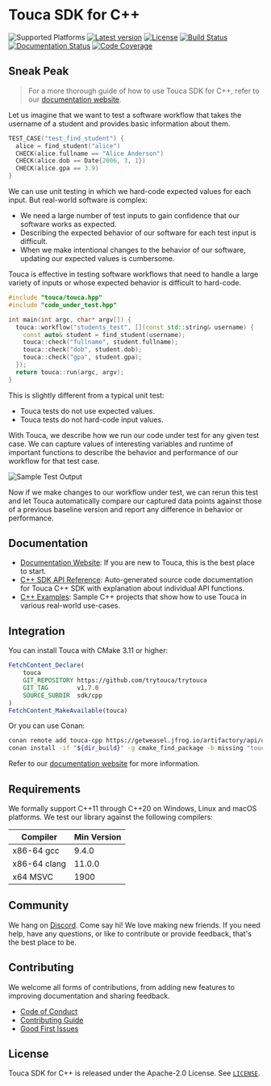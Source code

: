 # Touca SDK for C++

![Supported Platforms](https://img.shields.io/badge/platform-macOS%20%7C%20Linux%20%7C%20Windows-blue.svg)
[![Latest version](https://img.shields.io/static/v1?label=release&message=v1.7.0&color=blue)](https://github.com/trytouca/trytouca/tree/main/sdk/cpp)
[![License](https://img.shields.io/static/v1?label=license&message=Apache-2.0&color=blue)](https://github.com/trytouca/trytouca/blob/main/sdk/cpp/LICENSE)
[![Build Status](https://img.shields.io/github/actions/workflow/status/trytouca/trytouca/build.yml?branch=main)](https://github.com/trytouca/trytouca/actions/workflows/build.yml?query=branch:main+event:push)
[![Documentation Status](https://readthedocs.org/projects/touca-cpp/badge/?version=latest)](https://touca-cpp.readthedocs.io)
[![Code Coverage](https://img.shields.io/codecov/c/github/trytouca/trytouca)](https://app.codecov.io/gh/trytouca/trytouca)

## Sneak Peak

> For a more thorough guide of how to use Touca SDK for C++, refer to our
> [documentation website](https://touca.io/docs).

Let us imagine that we want to test a software workflow that takes the username
of a student and provides basic information about them.

```cpp
TEST_CASE("test_find_student") {
  alice = find_student("alice")
  CHECK(alice.fullname == "Alice Anderson")
  CHECK(alice.dob == Date{2006, 3, 1})
  CHECK(alice.gpa == 3.9)
}
```

We can use unit testing in which we hard-code expected values for each input.
But real-world software is complex:

- We need a large number of test inputs to gain confidence that our software
  works as expected.
- Describing the expected behavior of our software for each test input is
  difficult.
- When we make intentional changes to the behavior of our software, updating our
  expected values is cumbersome.

Touca is effective in testing software workflows that need to handle a large
variety of inputs or whose expected behavior is difficult to hard-code.

```cpp
#include "touca/touca.hpp"
#include "code_under_test.hpp"

int main(int argc, char* argv[]) {
  touca::workflow("students_test", [](const std::string& username) {
    const auto& student = find_student(username);
    touca::check("fullname", student.fullname);
    touca::check("dob", student.dob);
    touca::check("gpa", student.gpa);
  });
  return touca::run(argc, argv);
}
```

This is slightly different from a typical unit test:

- Touca tests do not use expected values.
- Touca tests do not hard-code input values.

With Touca, we describe how we run our code under test for any given test case.
We can capture values of interesting variables and runtime of important
functions to describe the behavior and performance of our workflow for that test
case.

![Sample Test Output](https://touca.io/docs/external/assets/touca-run-cpp.dark.gif)

Now if we make changes to our workflow under test, we can rerun this test and
let Touca automatically compare our captured data points against those of a
previous baseline version and report any difference in behavior or performance.

## Documentation

- [Documentation Website](https://touca.io/docs): If you are new to Touca, this
  is the best place to start.
- [C++ SDK API Reference](https://touca.io/docs/external/sdk/cpp/index.html):
  Auto-generated source code documentation for Touca C++ SDK with explanation
  about individual API functions.
- [C++ Examples](https://github.com/trytouca/trytouca/tree/main/examples/cpp):
  Sample C++ projects that show how to use Touca in various real-world
  use-cases.

## Integration

You can install Touca with CMake 3.11 or higher:

```cmake
FetchContent_Declare(
    touca
    GIT_REPOSITORY https://github.com/trytouca/trytouca
    GIT_TAG        v1.7.0
    SOURCE_SUBDIR  sdk/cpp
)
FetchContent_MakeAvailable(touca)
```

Or you can use Conan:

```bash
conan remote add touca-cpp https://getweasel.jfrog.io/artifactory/api/conan/touca-cpp
conan install -if "${dir_build}" -g cmake_find_package -b missing "touca/1.7.0@_/_"
```

Refer to our [documentation website](https://touca.io/docs/sdk/installing#c-sdk)
for more information.

## Requirements

We formally support C++11 through C++20 on Windows, Linux and macOS platforms.
We test our library against the following compilers:

| Compiler     | Min Version |
| ------------ | ----------- |
| x86-64 gcc   | 9.4.0       |
| x86-64 clang | 11.0.0      |
| x64 MSVC     | 1900        |

## Community

We hang on [Discord](https://touca.io/discord). Come say hi! We love making new
friends. If you need help, have any questions, or like to contribute or provide
feedback, that's the best place to be.

## Contributing

We welcome all forms of contributions, from adding new features to improving
documentation and sharing feedback.

- [Code of Conduct](https://touca.io/docs/contributing/conduct/)
- [Contributing Guide](https://touca.io/docs/contributing/)
- [Good First Issues](https://touca.io/docs/contributing/good-first-issues/)

## License

Touca SDK for C++ is released under the Apache-2.0 License. See
[`LICENSE`](https://github.com/trytouca/trytouca/blob/main/sdk/cpp/LICENSE).
